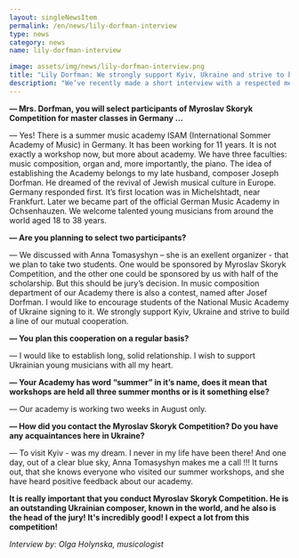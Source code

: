 ```yaml
---
layout: singleNewsItem
permalink: /en/news/lily-dorfman-interview
type: news
category: news
name: lily-dorfman-interview

image: assets/img/news/lily-dorfman-interview.png
title: "Lily Dorfman: We strongly support Kyiv, Ukraine and strive to build a line of our mutual cooperation"
description: "We’ve recently made a short interview with a respected member of the jury, the famous pianist and pedagogue, Mrs. Lily Dorfman (Israel)"
---
```


**— Mrs. Dorfman, you will select participants of Myroslav Skoryk Competition for master classes in Germany ...**

— Yes!  There is a summer music academy ISAM (International Sommer Academy of Music) in Germany. It has been working for 11 years. It is not exactly a workshop now, but more about academy. We have three faculties: music composition, organ and, more importantly, the piano.
The idea of ​​establishing the Academy belongs to my late husband, composer Joseph Dorfman. He dreamed of the revival of Jewish musical culture in Europe. Germany responded first. It’s first location was in Miсhelshtadt, near Frankfurt. Later we became part of the official German Music Academy in Ochsenhauzen.
We welcome talented young musicians from around the world aged 18 to 38 years.

**— Are you planning to select two participants?**

— We discussed with Anna Tomasyshyn – she is an exellent organizer - that we plan to take two students. One would be sponsored by Myroslav Skoryk Competition, and the other one could be sponsored by us with half of the scholarship. But this should be jury’s decision.
In music composition department of our Academy there is also a contest, named after Josef Dorfman. I would like to encourage students of the National Music Academy of Ukraine signing to it.
We strongly support Kyiv, Ukraine and strive to build a line of our mutual cooperation.

**— You plan this cooperation on a regular basis?**

— I would like to establish long, solid relationship. I wish to support Ukrainian young musicians with all my heart.

**— Your Academy has word “summer” in it’s name, does it mean that workshops are held all three summer months or is it something else?**

— Our academy is working two weeks in August only.

**— How did you contact the Myroslav Skoryk Competition? Do you have any acquaintances here in Ukraine?**

— To visit Kyiv - was my dream. I never in my life have been there! And one day, out of a clear blue sky, Anna Tomasyshyn makes me a call !!! It turns out, that she knows everyone who visited our summer workshops, and she have heard positive feedback about our academy.

**It is really important that you conduct Myroslav Skoryk Competition. He is an outstanding Ukrainian composer, known in the world, and he also is the head of the jury! It's incredibly good! I expect a lot from this competition!**

_Interview by: Olga Holynska, musicologist_

